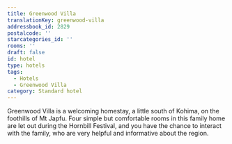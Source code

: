 ```yaml
---
title: Greenwood Villa
translationKey: greenwood-villa
addressbook_id: 2829
postalcode: ''
starcategories_id: ''
rooms: ''
draft: false
id: hotel
type: hotels
tags:
  - Hotels
  - Greenwood Villa
category: Standard hotel
---
```

Greenwood Villa is a welcoming homestay, a little south of Kohima, on the foothills of Mt Japfu. Four simple but comfortable rooms in this family home are let out during the Hornbill Festival, and you have the chance to interact with the family, who are very helpful and informative about the region.